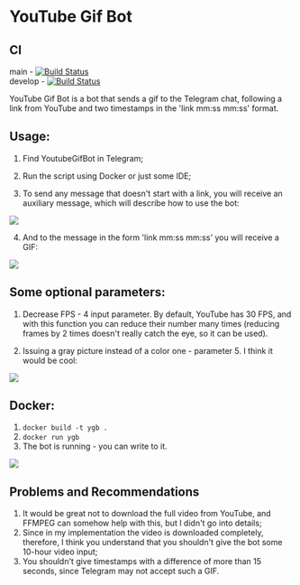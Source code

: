 # YouTube Gif Bot

## CI

main - [![Build Status](https://app.travis-ci.com/KarrokBeorna/YoutubeGifBot.svg?branch=main)](https://app.travis-ci.com/github/KarrokBeorna/YoutubeGifBot)  
develop - [![Build Status](https://app.travis-ci.com/KarrokBeorna/YoutubeGifBot.svg?branch=develop)](https://app.travis-ci.com/github/KarrokBeorna/YoutubeGifBot) 

YouTube Gif Bot is a bot that sends a gif to the Telegram chat, following a link from YouTube and two timestamps in the 'link mm:ss mm:ss' format.

## Usage:

1. Find YoutubeGifBot in Telegram;

2. Run the script using Docker or just some IDE;

3. To send any message that doesn't start with a link, you will receive an auxiliary message, which will describe how to use the bot:

![](/images/Help_msg.png)

4. And to the message in the form 'link mm:ss mm:ss' you will receive a GIF:

![](/images/First_use.png)

## Some optional parameters:

1. Decrease FPS - 4 input parameter. By default, YouTube has 30 FPS, and with this function you can reduce their number many times (reducing frames by 2 times doesn't really catch the eye, so it can be used).

2. Issuing a gray picture instead of a color one - parameter 5. I think it would be cool:

![](/images/Gray.png)

## Docker:

1. `docker build -t ygb .`
2. `docker run ygb`
3. The bot is running - you can write to it.

![](/images/Docker.png)

## Problems and Recommendations

1. It would be great not to download the full video from YouTube, and FFMPEG can somehow help with this, but I didn't go into details;
2. Since in my implementation the video is downloaded completely, therefore, I think you understand that you shouldn't give the bot some 10-hour video input;
3. You shouldn't give timestamps with a difference of more than 15 seconds, since Telegram may not accept such a GIF.
